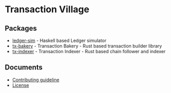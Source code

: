 # Transaction Village

## Packages

- [ledger-sim](./ledger-sim/) - Haskell based Ledger simulator
- [tx-bakery](./tx-bakery) - Transaction Bakery - Rust based transaction builder
  library
- [tx-indexer](./tx-indexer/) - Transaction Indexer - Rust based chain follower
  and indexer

## Documents

- [Contributing guideline](/CONTRIBUTING.md)
- [License](/LICENSE)
